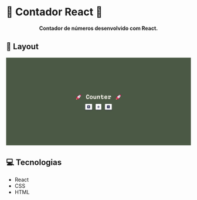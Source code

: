 # 🧮 Contador React 🧮

<p align="center">
    <b>Contador de números desenvolvido com React.</b>
</p>

## 🎨 Layout

<p align="center">
    <img src="./src/assets/img.png" alt="Home page" width="600px">
</p>

## 💻 Tecnologias

- React
- CSS
- HTML
